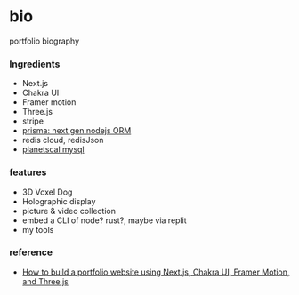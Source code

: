 # bio
portfolio biography

### Ingredients
- Next.js
- Chakra UI
- Framer motion
- Three.js
- stripe
- [prisma: next gen nodejs ORM](https://www.prisma.io/)
- redis cloud, redisJson
- [planetscal mysql](https://planetscale.com)

### features
- 3D Voxel Dog
- Holographic display
- picture & video collection
- embed a CLI of node? rust?, maybe via replit
- my tools


### reference
- [How to build a portfolio website using Next.js, Chakra UI, Framer Motion, and Three.js](https://www.youtube.com/watch?v=bSMZgXzC9AA&t=4627s)

